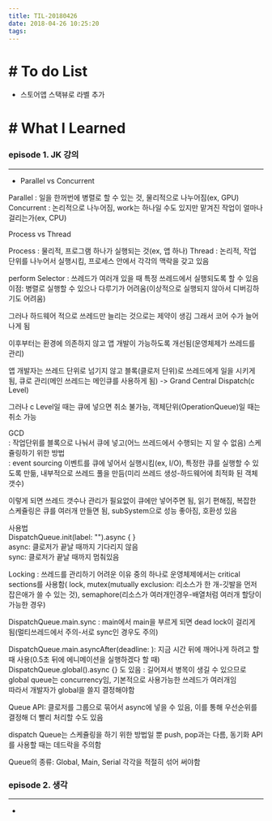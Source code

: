 ```yaml
---
title: TIL-20180426
date: 2018-04-26 10:25:20
tags: 
---
```


# # To do List

- 스토어앱 스택뷰로 라벨 추가 


# # What I Learned

### episode 1. JK 강의

---

- Parallel vs Concurrent

Parallel : 일을 한꺼번에 병렬로 할 수 있는 것, 물리적으로 나누어짐(ex, GPU)
Concurrent : 논리적으로 나누어짐, work는 하나일 수도 있지만 맡겨진 작업이 얼마나 걸리는가(ex, CPU)

Process vs Thread

Process : 물리적, 프로그램 하나가 실행되는 것(ex, 앱 하나)
Thread : 논리적, 작업 단위를 나누어서 실행시킴, 프로세스 안에서 각각의 맥락을 갖고 있음  

perform Selector : 쓰레드가 여러개 있을 때 특정 쓰레드에서 실행되도록 할 수 있음
이점: 병렬로 실행할 수 있으나 다루기가 어려움(이상적으로 실행되지 않아서 디버깅하기도 어려움)  

그러나 하드웨어 적으로 쓰레드만 늘리는 것으로는 제약이 생김 그래서 코어 수가 늘어나게 됨  

이후부터는 환경에 의존하지 않고 앱 개발이 가능하도록 개선됨(운영체제가 쓰레드를 관리)  

앱 개발자는 쓰레드 단위로 넘기지 않고 블록(클로저 단위)로 쓰레드에게 일을 시키게 됨, 큐로 관리(메인 쓰레드는 메인큐를 사용하게 됨) -> Grand Central Dispatch(c Level)  

그러나 c Level일 때는 큐에 넣으면 취소 불가능, 객체단위(OperationQueue)일 때는 취소 가능   

GCD  
 : 작업단위를 블록으로 나눠서 큐에 넣고(어느 쓰레드에서 수행되는 지 알 수 없음) 스케쥴링하기 위한 방법  
 : event sourcing 이벤트를 큐에 넣어서 실행시킴(ex, I/O), 특정한 큐를 실행할 수 있도록 만듦, 내부적으로 쓰레드 풀을 만듬(미리 쓰레드 생성-하드웨어에 최적화 된 객체 갯수)
 
 이렇게 되면 쓰레드 갯수나 관리가 필요없이 큐에만 넣어주면 됨, 읽기 편해짐, 복잡한 스케쥴링은 큐를 여러개 만들면 됨, subSystem으로 성능 좋아짐, 호환성 있음
 
 사용법  
 DispatchQueue.init(label: "").async { }  
 async: 클로저가 끝날 때까지 기다리지 않음  
 sync: 클로저가 끝날 때까지 멈춰있음

Locking
: 쓰레드를 관리하기 어려운 이유 중의 하나로 운영체제에서는 critical sections를 사용함( lock, mutex(mutually exclusion: 리소스가 한 개-깃발을 먼저 잡은애가 쓸 수 있는 것), semaphore(리소스가 여러개인경우-배열처럼 여러개 할당이 가능한 경우)

DispatchQueue.main.sync : main에서 main을 부르게 되면 dead lock이 걸리게 됨(멀티쓰레드에서 주의-서로 sync인 경우도 주의)  

DispatchQueue.main.asyncAfter(deadline: ): 지금 시간 뒤에 깨어나게 하려고 할 때 사용(0.5초 뒤에 에니메이션을 실행하겠다 할 때)  
DispatchQueue.global().async {} 도 있음 : 길어져서 병목이 생길 수 있으므로 global queue는 concurrency임, 기본적으로 사용가능한 쓰레드가 여러개임  
따라서 개발자가 global을 쓸지 결정해야함  

Queue API: 클로저를 그룹으로 묶어서 async에 넣을 수 있음, 이를 통해 우선순위를 결정해 더 빨리 처리할 수도 있음

dispatch Queue는 스케쥴링을 하기 위한 방법일 뿐 push, pop과는 다름, 동기화 API를 사용할 때는 데드락을 주의함

Queue의 종류: Global, Main, Serial 각각을 적절히 섞어 써야함  




### episode 2. 생각

---

- 